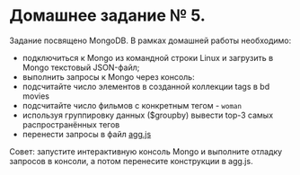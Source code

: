 # Домашнее задание № 5.

Задание посвящено MongoDB. В рамках домашней работы необходимо:

- подключиться к Mongo из командной строки Linux и загрузить в Mongo текстовый JSON-файл;
- выполнить запросы к Mongo через консоль:
- подсчитайте число элементов в созданной коллекции tags в bd movies
- подсчитайте число фильмов с конкретным тегом - `woman`
- используя группировку данных ($groupby) вывести top-3 самых распространённых тегов
- перенести запросы в файл [agg.js](https://github.com/Dju999/data_analytics/blob/master/docker_compose/storage_backend/src/agg.js)

Совет: запустите интерактивную консоль Mongo и выполните отладку запросов в консоли, а потом перенесите конструкции в agg.js.


